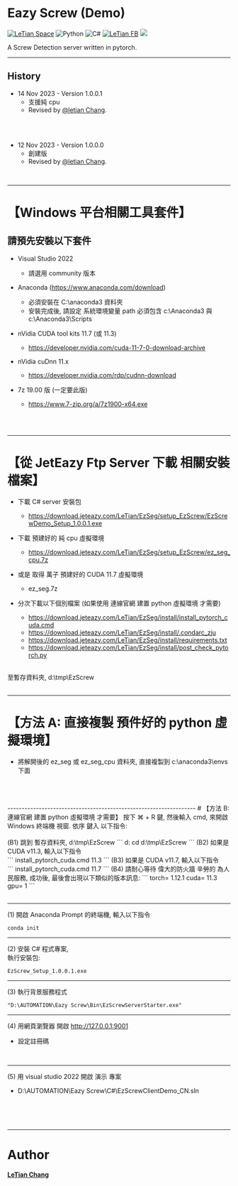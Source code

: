 # Eazy Screw (Demo)
[![LeTian Space](https://img.shields.io/badge/GitHub-100000?style=for-the-badge&logo=github&logoColor=white)](https://lloydztw.github.io/mysite/)
![Python](https://img.shields.io/badge/python-3670A0?style=for-the-badge&logo=python&logoColor=ffdd54)
![C#](https://img.shields.io/badge/c%23-%23239120.svg?style=for-the-badge&logo=c-sharp&logoColor=white)
[![LeTian FB](https://img.shields.io/badge/Facebook-1877F2?style=for-the-badge&logo=facebook&logoColor=white)](https://www.facebook.com/letian.chang)
[![](https://img.shields.io/badge/Gmail-D14836?style=for-the-badge&logo=gmail&logoColor=white)](mailto:lloydz.tw@gmail.com)

A Screw Detection server written in pytorch.

------------------------------------------------------------------

## History
- 14 Nov 2023 - Version 1.0.0.1
    - 支援純 cpu
    - Revised by [@letian Chang](https://lloydztw.github.io/mysite/).
<br>
<br>

- 12 Nov 2023 - Version 1.0.0.0
    - 創建版
    - Revised by [@letian Chang](https://lloydztw.github.io/mysite/).
<br>

------------------------------------------------------------------
# 【Windows 平台相關工具套件】
## 請預先安裝以下套件
- Visual Studio 2022
    - 請選用 community 版本

- Anaconda (https://www.anaconda.com/download)
    - 必須安裝在 C:\anaconda3 資料夾
    - 安裝完成後, 請設定 系統環境變量 path 必須包含 c:\Anaconda3 與 c:\Anaconda3\Scripts

- nVidia CUDA tool kits 11.7 (或 11.3)
    - https://developer.nvidia.com/cuda-11-7-0-download-archive

- nVidia cuDnn 11.x
    - https://developer.nvidia.com/rdp/cudnn-download

- 7z 19.00 版 (一定要此版)
    - https://www.7-zip.org/a/7z1900-x64.exe

<br/><br/>

------------------------------------------------------------------
# 【從 JetEazy Ftp Server 下載 相關安裝檔案】
- 下載 C# server 安裝包
    - https://download.jeteazy.com/LeTian/EzSeg/setup_EzScrew/EzScrewDemo_Setup_1.0.0.1.exe

- 下載 預建好的 純 cpu 虛擬環境
    - https://download.jeteazy.com/LeTian/EzSeg/setup_EzScrew/ez_seg_cpu.7z

- 或是 取得 萬子 預建好的 CUDA 11.7 虛擬環境
    - ez_seg.7z

- 分次下載以下個別檔案 (如果使用 連線官網 建置 python 虛擬環境 才需要)
    - https://download.jeteazy.com/LeTian/EzSeg/install/install_pytorch_cuda.cmd
    - https://download.jeteazy.com/LeTian/EzSeg/install/.condarc_zju
    - https://download.jeteazy.com/LeTian/EzSeg/install/requirements.txt
    - https://download.jeteazy.com/LeTian/EzSeg/install/post_check_pytorch.py

<br/>
至暫存資料夾, d:\tmp\EzScrew
<br/>
<br/>

------------------------------------------------------------------
# 【方法 A: 直接複製 預件好的 python 虛擬環境】
- 將解開後的 ez_seg 或 ez_seg_cpu 資料夾, 直接複製到
c:\anaconda3\envs 
下面
<br/>
<br/>
<br/>
------------------------------------------------------------------
# 【方法 B: 連線官網 建置 python 虛擬環境 才需要】
按下 &#8984; + R 鍵, 然後輸入 cmd, 來開啟 Windows 終端機 視窗.
依序 鍵入 以下指令: 
<br/>
<br/>
(B1) 跳到 暫存資料夾, d:\tmp\EzScrew
```
d:
cd d:\tmp\EzScrew
```
(B2) 如果是 CUDA v11.3, 輸入以下指令 <br/>     
```
install_pytorch_cuda.cmd 11.3
```
(B3) 如果是 CUDA v11.7, 輸入以下指令 <br/>  
```    
install_pytorch_cuda.cmd 11.7
```
(B4) 請耐心等待 偉大的防火牆 辛勞的 為人民服務, 成功後, 最後會出現以下類似的版本訊息:
```    
torch= 1.12.1
cuda= 11.3
gpu= 1
```
<br/>
<br/>

------------------------------------------------------------------
(1) 開啟 Anaconda Prompt 的終端機, 輸入以下指令

```
conda init
```

------------------------------------------------------------------
(2) 安裝 C# 程式專案,<br/>
    執行安裝包:

```
EzScrew_Setup_1.0.0.1.exe
```

------------------------------------------------------------------
(3) 執行背景服務程式

```
"D:\AUTOMATION\Eazy Screw\Bin\EzScrewServerStarter.exe"
```

------------------------------------------------------------------
(4) 用網頁瀏覽器 開啟 http://127.0.0.1:9001
- 設定註冊碼
<br/>

------------------------------------------------------------------
(5) 用 visual studio 2022 開啟 演示 專案
- D:\AUTOMATION\Eazy Screw\C#\EzScrewClientDemo_CN.sln
<br/>
<br/>
<br/>

------------------------------------------------------------------
# Author
**[LeTian Chang](mailto:lloydz.tw@gmail.com)**
<br/>
    
